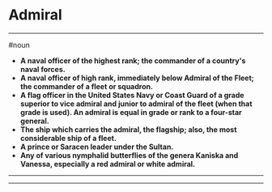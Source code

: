 # Admiral
---
#noun
- **A naval officer of the highest rank; the commander of a country's naval forces.**
- **A naval officer of high rank, immediately below Admiral of the Fleet; the commander of a fleet or squadron.**
- **A flag officer in the United States Navy or Coast Guard of a grade superior to vice admiral and junior to admiral of the fleet (when that grade is used). An admiral is equal in grade or rank to a four-star general.**
- **The ship which carries the admiral, the flagship; also, the most considerable ship of a fleet.**
- **A prince or Saracen leader under the Sultan.**
- **Any of various nymphalid butterflies of the genera Kaniska and Vanessa, especially a red admiral or white admiral.**
---
---
